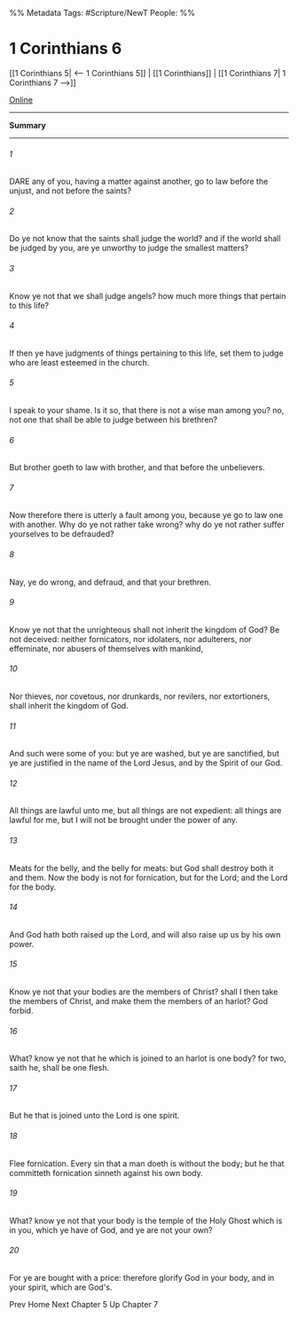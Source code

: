 %% Metadata
Tags: #Scripture/NewT
People: 
%%
# 1 Corinthians 6
[[1 Corinthians 5| <-- 1 Corinthians 5]] | [[1 Corinthians]] | [[1 Corinthians 7| 1 Corinthians 7 -->]]

[Online](https://churchofjesuschrist.org/study/scriptures/nt/1-cor/6?lang=eng)

---
__Summary__



---
###### 1
DARE any of you, having a matter against another, go to law before the unjust, and not before the saints?
###### 2
Do ye not know that the saints shall judge the world? and if the world shall be judged by you, are ye unworthy to judge the smallest matters?
###### 3
Know ye not that we shall judge angels? how much more things that pertain to this life?
###### 4
If then ye have judgments of things pertaining to this life, set them to judge who are least esteemed in the church.
###### 5
I speak to your shame. Is it so, that there is not a wise man among you? no, not one that shall be able to judge between his brethren?
###### 6
But brother goeth to law with brother, and that before the unbelievers.
###### 7
Now therefore there is utterly a fault among you, because ye go to law one with another. Why do ye not rather take wrong? why do ye not rather suffer yourselves to be defrauded?
###### 8
Nay, ye do wrong, and defraud, and that your brethren.
###### 9
Know ye not that the unrighteous shall not inherit the kingdom of God? Be not deceived: neither fornicators, nor idolaters, nor adulterers, nor effeminate, nor abusers of themselves with mankind,
###### 10
Nor thieves, nor covetous, nor drunkards, nor revilers, nor extortioners, shall inherit the kingdom of God.
###### 11
And such were some of you: but ye are washed, but ye are sanctified, but ye are justified in the name of the Lord Jesus, and by the Spirit of our God.
###### 12
All things are lawful unto me, but all things are not expedient: all things are lawful for me, but I will not be brought under the power of any.
###### 13
Meats for the belly, and the belly for meats: but God shall destroy both it and them. Now the body is not for fornication, but for the Lord; and the Lord for the body.
###### 14
And God hath both raised up the Lord, and will also raise up us by his own power.
###### 15
Know ye not that your bodies are the members of Christ? shall I then take the members of Christ, and make them the members of an harlot? God forbid.
###### 16
What? know ye not that he which is joined to an harlot is one body? for two, saith he, shall be one flesh.
###### 17
But he that is joined unto the Lord is one spirit.
###### 18
Flee fornication. Every sin that a man doeth is without the body; but he that committeth fornication sinneth against his own body.
###### 19
What? know ye not that your body is the temple of the Holy Ghost which is in you, which ye have of God, and ye are not your own?
###### 20
For ye are bought with a price: therefore glorify God in your body, and in your spirit, which are God's.

Prev
Home
Next
Chapter 5
Up
Chapter 7



